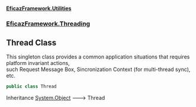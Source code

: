 #### [EficazFramework.Utilities](EficazFramework_Utilities.md 'EficazFramework.Utilities')
### [EficazFramework.Threading](EficazFramework_Utilities.md#EficazFramework_Threading 'EficazFramework.Threading')
## Thread Class
This singleton class provides a common application situations that requires platform invariant actions,  
such Request Message Box, Sincronization Context (for multi-thread sync), etc.  
```csharp
public class Thread
```

Inheritance [System.Object](https://docs.microsoft.com/en-us/dotnet/api/System.Object 'System.Object') &#129106; Thread  

